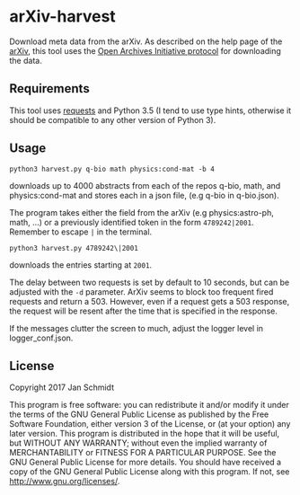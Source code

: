 # arXiv-harvest

Download meta data from the arXiv. As described on the help page of the [arXiv](https://arxiv.org/help/oa/index), this tool uses the [Open Archives Initiative protocol](http://www.openarchives.org/OAI/2.0/openarchivesprotocol.htm) for downloading the data.


## Requirements

This tool uses [requests](https://github.com/requests/requests) and
Python 3.5 (I tend to use type hints, otherwise it should be compatible
to any other version of Python 3).


## Usage
```
python3 harvest.py q-bio math physics:cond-mat -b 4
```
downloads up to 4000 abstracts from each of the repos q-bio, math, and
physics:cond-mat and stores each in a json file, (e.g q-bio in
q-bio.json).

The program takes either the field from the arXiv (e.g
physics:astro-ph, math, ...) or a previously identified token in the
form `4789242|2001`. Remember to escape `|` in the terminal.

```
python3 harvest.py 4789242\|2001
```
downloads the entries starting at `2001`.

The delay between two requests is set by default to 10 seconds, but can
be adjusted with the `-d` parameter. ArXiv seems to block too frequent
fired requests and return a 503. However, even if a request gets a 503
response, the request will be resent after the time that is specified in
the response.

If the messages clutter the screen to much, adjust the logger level in
logger_conf.json.

## License
Copyright 2017 Jan Schmidt

This program is free software: you can redistribute it and/or modify
it under the terms of the GNU General Public License as published by
the Free Software Foundation, either version 3 of the License, or
(at your option) any later version.
This program is distributed in the hope that it will be useful,
but WITHOUT ANY WARRANTY; without even the implied warranty of
MERCHANTABILITY or FITNESS FOR A PARTICULAR PURPOSE.  See the
GNU General Public License for more details.
You should have received a copy of the GNU General Public License
along with this program.  If not, see <http://www.gnu.org/licenses/>.
